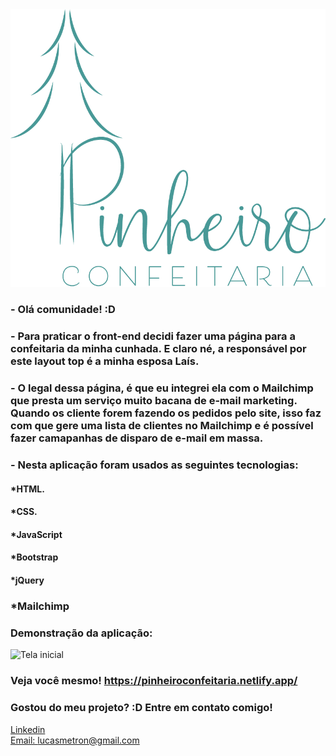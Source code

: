 <div align="center">
  <img src="./assets/images/greenLogo.png" alt="Logo Confeitaria">
  
</div>

### - Olá comunidade! :D

### - Para praticar o front-end decidi fazer uma página para a confeitaria da minha cunhada. E claro né, a responsável por este layout top é a minha esposa Laís.

### - O legal dessa página, é que eu integrei ela com o Mailchimp que presta um serviço muito bacana de e-mail marketing. Quando os cliente forem fazendo os pedidos pelo site, isso faz com que gere uma lista de clientes no Mailchimp e é possível fazer camapanhas de disparo de e-mail em massa.   

### - Nesta aplicação foram usados as seguintes tecnologias:

#### *HTML.
#### *CSS.
#### *JavaScript
#### *Bootstrap
#### *jQuery
### *Mailchimp

### Demonstração da aplicação:
![Tela inicial](./assets/gifs/confeitaria.gif)

### Veja você mesmo! https://pinheiroconfeitaria.netlify.app/

### Gostou do meu projeto? :D Entre em contato comigo! 
[Linkedin](https://www.linkedin.com/in/lucas-rosa-058683102/) <br/>
[Email: lucasmetron@gmail.com](mailto:lucasmetron@gmail.com)